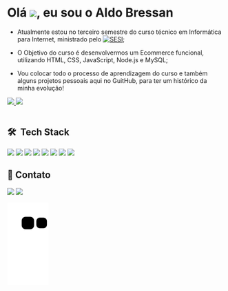 <h1 align="left">Olá <img width="50" src="https://raw.githubusercontent.com/kaueMarques/kaueMarques/master/hi.gif" width="30px">, eu sou o Aldo Bressan</h1>

- Atualmente estou no terceiro semestre do curso técnico em Informática para Internet, ministrado pelo <a href="https://cursos.sesisenai.org.br/detalhes/tecnico-em-informatica-para-internet/30078"><img width="100" id="logo-site" src="https://cursos.sesisenai.org.br/images/logos/sesi-senai.webp" alt="SESI" class="mr-2 mb-1"></a>;<br>
  
- O Objetivo do curso é desenvolvermos um Ecommerce funcional, utilizando HTML, CSS, JavaScript, Node.js e MySQL;
  
- Vou colocar todo o processo de aprendizagem do curso e também alguns projetos pessoais aqui no GuitHub, para ter um histórico da minha evolução!


<div style="display: inline_block">
  <a href="https://www.linkedin.com/in/aldo-bressan">
  <img width="48%" src="https://github-readme-stats.vercel.app/api?username=AldoBre&show_icons=true&theme=dark&include_all_commits=true&count_private=true"/>
  <img width="48%" src="https://github-readme-stats.vercel.app/api/top-langs/?username=AldoBre&layout=compact&langs_count=7&theme=dark"/></a>
</div>
  
 <div><br>
  
  ## 🛠 &nbsp;Tech Stack
  
  <img src="https://img.shields.io/badge/-HTML-05122A?style=flat&logo=HTML5">
  <img src="https://img.shields.io/badge/-CSS-05122A?style=flat&logo=CSS3&logoColor=1572B6">
  <img src ="https://img.shields.io/badge/-Javascript-05122A?style=flat&logo=javascript&logoColor">
  <img src="https://img.shields.io/badge/-Vue.JS-05122A?style=flat&logo=vue.JS&logoColor">
  <img src="https://img.shields.io/badge/-PHP-05122A?style=flat&logo=PHP&logoColor">
  <img src=" https://img.shields.io/badge/-Laravel-05122A?style=flat&logo=Laravel&logoColor">
  <img src="https://img.shields.io/badge/-Figma-05122A?style=flat&logo=Figma&logoColor=%22">
  <img src="https://img.shields.io/badge/-Visual%20Studio%20Code-05122A?style=flat&logo=visual-studio-code&logoColor=007ACC">
  
</div>
 
  ## 💬 Contato
  <a href ="mailto:aldobresssan@hotmail.com"><img src="https://img.shields.io/badge/-Aldo%20Bressan-05122A?style=flat&logo=gmail"></a>
  <a href="https://www.linkedin.com/in/aldo-bressan" target="_blank"><img src="https://img.shields.io/badge/-Aldo%20Bressan-05122A?style=flat&logo=linkedin&logoColor=0e76a8"></a> 
  
  ![Snake gif](https://github.com/AldoBre/AldoBre/blob/output/github-contribution-grid-snake.svg)
 
